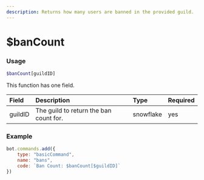 ```yaml
---
description: Returns how many users are banned in the provided guild.
---
```


# $banCount
### Usage
```php
$banCount[guildID]
```

This function has one field.

| Field | Description | Type | Required |
| :--- | :--- | :--- | :--- |
| guildID | The guild to return the ban count for. | snowflake | yes |

### Example
```javascript
bot.commands.add({
    type: "basicCommand",
    name: "bans",
    code: `Ban Count: $banCount[$guildID]`
})
```
